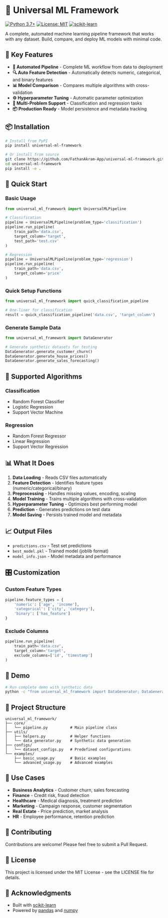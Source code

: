 # 🌟 Universal ML Framework

[![Python 3.7+](https://img.shields.io/badge/python-3.7+-blue.svg)](https://www.python.org/downloads/)
[![License: MIT](https://img.shields.io/badge/License-MIT-yellow.svg)](https://opensource.org/licenses/MIT)
[![scikit-learn](https://img.shields.io/badge/scikit--learn-1.0+-orange.svg)](https://scikit-learn.org/)

A complete, automated machine learning pipeline framework that works with any dataset. Build, compare, and deploy ML models with minimal code.

## 🚀 Key Features

- **🤖 Automated Pipeline** - Complete ML workflow from data to deployment
- **🔍 Auto Feature Detection** - Automatically detects numeric, categorical, and binary features
- **📊 Model Comparison** - Compares multiple algorithms with cross-validation
- **⚙️ Hyperparameter Tuning** - Automatic parameter optimization
- **🎯 Multi-Problem Support** - Classification and regression tasks
- **📦 Production Ready** - Model persistence and metadata tracking

## 📦 Installation

```bash
# Install from PyPI
pip install universal-ml-framework

# Or install from source
git clone https://github.com/FathanAkram-App/universal-ml-framework.git
cd universal-ml-framework
pip install -e .
```

## 🎯 Quick Start

### Basic Usage

```python
from universal_ml_framework import UniversalMLPipeline

# Classification
pipeline = UniversalMLPipeline(problem_type='classification')
pipeline.run_pipeline(
    train_path='data.csv',
    target_column='target',
    test_path='test.csv'
)

# Regression
pipeline = UniversalMLPipeline(problem_type='regression')
pipeline.run_pipeline(
    train_path='data.csv',
    target_column='price'
)
```

### Quick Setup Functions

```python
from universal_ml_framework import quick_classification_pipeline

# One-liner for classification
result = quick_classification_pipeline('data.csv', 'target_column')
```

### Generate Sample Data

```python
from universal_ml_framework import DataGenerator

# Generate synthetic datasets for testing
DataGenerator.generate_customer_churn()
DataGenerator.generate_house_prices()
DataGenerator.generate_sales_forecasting()
```

## 🔧 Supported Algorithms

### Classification
- Random Forest Classifier
- Logistic Regression  
- Support Vector Machine

### Regression
- Random Forest Regressor
- Linear Regression
- Support Vector Regression

## 📊 What It Does

1. **Data Loading** - Reads CSV files automatically
2. **Feature Detection** - Identifies feature types (numeric/categorical/binary)
3. **Preprocessing** - Handles missing values, encoding, scaling
4. **Model Training** - Trains multiple algorithms with cross-validation
5. **Hyperparameter Tuning** - Optimizes best performing model
6. **Prediction** - Generates predictions on test data
7. **Model Saving** - Persists trained model and metadata

## 📈 Output Files

- `predictions.csv` - Test set predictions
- `best_model.pkl` - Trained model (joblib format)
- `model_info.json` - Model metadata and performance

## 🎛️ Customization

### Custom Feature Types
```python
pipeline.feature_types = {
    'numeric': ['age', 'income'],
    'categorical': ['city', 'category'],
    'binary': ['has_feature']
}
```

### Exclude Columns
```python
pipeline.run_pipeline(
    train_path='data.csv',
    target_column='target',
    exclude_columns=['id', 'timestamp']
)
```

## 🧪 Demo

```bash
# Run complete demo with synthetic data
python -c "from universal_ml_framework import DataGenerator; DataGenerator.generate_all_datasets()"
```

## 📁 Project Structure

```
universal_ml_framework/
├── core/
│   └── pipeline.py          # Main pipeline class
├── utils/
│   ├── helpers.py           # Helper functions
│   └── data_generator.py    # Synthetic data generation
├── configs/
│   └── dataset_configs.py   # Predefined configurations
└── examples/
    ├── basic_usage.py       # Basic examples
    └── advanced_usage.py    # Advanced examples
```

## 🎯 Use Cases

- **Business Analytics** - Customer churn, sales forecasting
- **Finance** - Credit risk, fraud detection
- **Healthcare** - Medical diagnosis, treatment prediction
- **Marketing** - Campaign response, customer segmentation
- **Real Estate** - Price prediction, market analysis
- **HR** - Employee performance, retention prediction

## 🤝 Contributing

Contributions are welcome! Please feel free to submit a Pull Request.

## 📄 License

This project is licensed under the MIT License - see the LICENSE file for details.

## 🙏 Acknowledgments

- Built with [scikit-learn](https://scikit-learn.org/)
- Powered by [pandas](https://pandas.pydata.org/) and [numpy](https://numpy.org/)